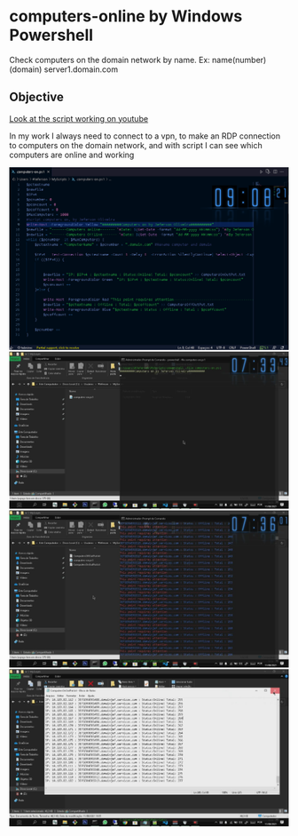 # computers-online  by Windows Powershell

<p>Check computers on the domain network by name. Ex: name(number)(domain) server1.domain.com </p>
<div>
<h2>Objective</h2>
  <a href="https://www.youtube.com/watch?v=M5NMQYSCPAw">Look at the script working on youtube</a>
  
  <p>
In my work I always need to connect to a vpn, to make an RDP connection to computers on the domain network, and with script I can see which computers are online and working 
</p>
<a href="#">
  <img src="./src/img/Inicio.png" />
   <img src="./src/img/1-00173.jpg" />
   <img src="./src/img/1-00220.jpg" />
   <img src="./src/img/1-00644.jpg" />
</a>

</div>

